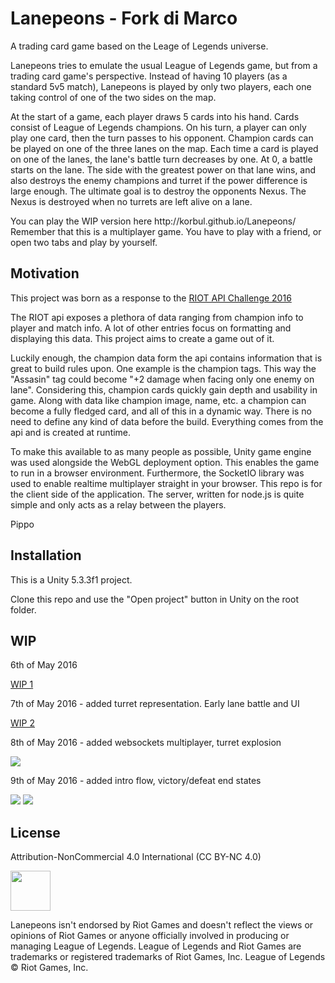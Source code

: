 # Lanepeons - Fork di Marco

A trading card game based on the Leage of Legends universe.

Lanepeons tries to emulate the usual League of Legends game, but from a trading card game's perspective. Instead of having 10 players (as a standard 5v5 match), Lanepeons is played by only two players, each one taking control of one of the two sides on the map.

At the start of a game, each player draws 5 cards into his hand. Cards consist of League of Legends champions. On his turn, a player can only play one card, then the turn passes to his opponent. Champion cards can be played on one of the three lanes on the map. Each time a card is played on one of the lanes, the lane's battle turn decreases by one. At 0, a battle starts on the lane. The side with the greatest power on that lane wins, and also destroys the enemy champions and turret if the power difference is large enough. The ultimate goal is to destroy the opponents Nexus. The Nexus is destroyed when no turrets are left alive on a lane.

<p>You can play the WIP version here http://korbul.github.io/Lanepeons/
<br/>
Remember that this is a multiplayer game. You have to play with a friend, or open two tabs and play by yourself.</p>

## Motivation

This project was born as a response to the <a href="https://developer.riotgames.com/discussion/announcements/show/eoq3tZd1">RIOT API Challenge 2016</a>

The RIOT api exposes a plethora of data ranging from champion info to player and match info. A lot of other entries focus on formatting and displaying this data. This project aims to create a game out of it.

Luckily enough, the champion data form the api contains information that is great to build rules upon. One example is the champion tags. This way the "Assasin" tag could become "+2 damage when facing only one enemy on lane". Considering this, champion cards quickly gain depth and usability in game. Along with data like champion image, name, etc. a champion can become a fully fledged card, and all of this in a dynamic way. There is no need to define any kind of data before the build. Everything comes from the api and is created at runtime.

To make this available to as many people as possible, Unity game engine was used alongside the WebGL deployment option. This enables the game to run in a browser environment. Furthermore, the SocketIO library was used to enable realtime multiplayer straight in your browser. This repo is for the client side of the application. The server, written for node.js is quite simple and only acts as a relay between the players.

Pippo

## Installation

This is a Unity 5.3.3f1 project.

Clone this repo and use the "Open project" button in Unity on the root folder.

## WIP
6th of May 2016

<a href="http://i.imgur.com/UKkVWSU.gif">WIP 1</a>

7th of May 2016 - added turret representation. Early lane battle and UI

<a href="http://i.imgur.com/BZc8FeE.gif">WIP 2</a>

8th of May 2016 - added websockets multiplayer, turret explosion

<img src="http://i.imgur.com/b7Vn8cY.gif"/>

9th of May 2016 - added intro flow, victory/defeat end states

<img src="http://i.imgur.com/zBpwmAp.gif"/>
<img src="http://i.imgur.com/5GaL355.gif"/>


## License

Attribution-NonCommercial 4.0 International (CC BY-NC 4.0)

<img src="http://mirrors.creativecommons.org/presskit/buttons/88x31/png/by-nc.png" height="64"/>

Lanepeons isn't endorsed by Riot Games and doesn't reflect the views or opinions of Riot Games or anyone officially involved in producing or managing League of Legends. League of Legends and Riot Games are trademarks or registered trademarks of Riot Games, Inc. League of Legends © Riot Games, Inc.
